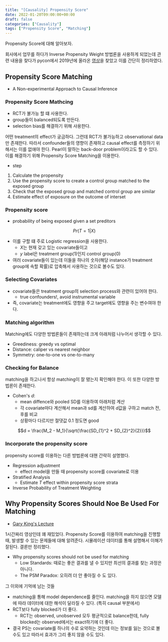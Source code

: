 ```yaml
---
title: "[Causality] Propensity Score"
date: 2022-01-20T09:00:00+00:00
draft: false
categories: ["Causality"]
tags: ["Propensity Score", "Matching"]
---
```


Propensity Score에 대해 알아보자.

<!--more-->
회사에서 업무를 하다가 Inverse Propensity Weight 방법론을 사용하게 되었는데 관련 내용을 찾다가 pycon에서 2019년에 올라온 [영상](https://www.youtube.com/watch?v=gaUgW7NWai8)을 찾았고 이를 간단히 정리하였다.

## Propensity Score Matching
- A Non-experimental Approach to Causal Inference

### Propensity Score Mathcing
- RCT가 불가능 할 떄 사용한다.
- group들이 balanced되도록 만든다.
- selection bias를 해결하기 위해 사용한다.

어떤 treatment의 effect가 궁금하다. 그런데 RCT가 불가능하고 observational data만 존재한다. 따라서 confounder들의 영향이 존재하고 causal effect를 측정하기 위해서는 이를 없애야 한다. Pearl이 말하는 back-door problem이라고도 할 수 있다. 이를 해결하기 위해 Propensity Score Matching을 이용한다.

- step
1. Calculate the propensity
2. Use the propensity score to create a control group matched to the exposed group
3. Check that the exposed group and matched control group are similar
4. Estimate effect of exposure on the outcome of interset

### Propensity score
- probability of being exposed given a set preditors

$$Pr(T = 1| X)$$

- 이를 구할 떄 주로 Logistic regression을 사용한다.
    - $X$는 현재 갖고 있는 covariate들이고 
    - $y$ label은 treatment group(1)인지 control group(0)
- 여러 covariate들이 있는데 이들을 하나의 숫자(해당 instance가 treatment group에 속할 확률)로 압축해서 사용하는 것으로 볼수도 있다.

### Selecting Covariates
- covariate들은 treatment group의 selection process와 관련이 있어야 한다.
    - true confounders!, avoid instrumental variable
- 즉, covariate는 treatment에도 영향을 주고 target에도 영향을 주는 변수여야 한다.

### Matching algorithm
Matching에도 다양한 방법론들이 존재하는데 크게 아래처럼 나누어서 생각할 수 있다.
- Greediness: greedy vs optimal
- Distance: caliper vs nearest neighbor
- Symmetry: one-to-one vs one-to-many

### Checking for Balance
matching을 하고나서 항상 matching이 잘 됐는지 확인해야 한다. 이 또한 다양한 방법론이 존재한다.
- Cohen's $d$:
    - mean diffence와 pooled SD를 이용하여 아래처럼 계산
    - 각 covariate마다 계산해서 mean과 sd를 계산하여 $d$값을 구하고 match 전, 후를 비교
    - 상황마다 다르지만 절댓값 0.1 정도면 good

$$d = \frac{M_2 - M_1}{\sqrt{\frac{SD_{1}^2 + SD_{2}^2}{2}}}$$

### Incorporate the propensity score
propensity score를 이용하는 다른 방법론에 대핸 간략히 설명했다.
- Regression adjustment
    - effect model을 만들 때 propensity score를 covariate로 이용
- Stratified Analysis
    - Estimate $T$ effect within propensity score strata
- Inverse Probability of Treatment Weighting


## Why Propensity Scores Should Noe Be Used For Matching
- [Gary King's Lecture](https://www.youtube.com/watch?v=rBv39pK1iEs)

1시간짜리 영상인데 꽤 재밌었다. Propensity Score를 이용하여 matching을 진행할 때, 발생할 수 있는 문제들에 대해 알려준다. 시뮬레이션 데이터를 통해 설명해서 이해가 잘된다. 결론만 정리했다.
- Why propensity scores should not be used for matching
    - Low Standards: 때로는 좋은 결과를 낼 수 있지만 최선의 결과를 찾는 과정은 아니다.
    - The PSM Paradox: 오히려 더 안 좋아질 수 도 있다.

그 이외에 기억에 남는 것들
- matching을 통해 model dependence를 줄인다. matching을 하지 않으면 모델에 따라 데이터에 대한 해석이 달라질 수 있다. (특히 causal 부분에서)
- RCT보다 fully blocked가 더 좋다.
    - RCT는 observed, unobserved 모두 평균적으로 balance한데, fully blocked는 observed에서는 exact하기에 더 좋다.
- 결국 PS는 covariate를 하나의 수로 요약하는 것인데 이는 정보를 잃는 것으로 볼 수도 있고 따라서 효과가 그리 좋지 않을 수도 있다.